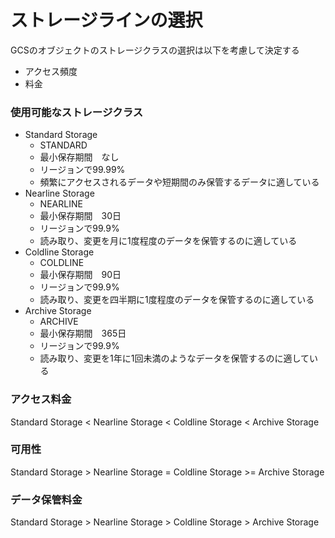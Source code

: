 # ストレージラインの選択
GCSのオブジェクトのストレージクラスの選択は以下を考慮して決定する
- アクセス頻度
- 料金

### 使用可能なストレージクラス
- Standard Storage
  - STANDARD
  - 最小保存期間　なし
  - リージョンで99.99%
  - 頻繁にアクセスされるデータや短期間のみ保管するデータに適している
- Nearline Storage
  - NEARLINE
  - 最小保存期間　30日
  - リージョンで99.9%
  - 読み取り、変更を月に1度程度のデータを保管するのに適している
- Coldline Storage
  - COLDLINE
  - 最小保存期間　90日
  - リージョンで99.9%
  - 読み取り、変更を四半期に1度程度のデータを保管するのに適している
- Archive Storage
  - ARCHIVE
  - 最小保存期間　365日
  - リージョンで99.9%
  - 読み取り、変更を1年に1回未満のようなデータを保管するのに適している

### アクセス料金
Standard Storage < Nearline Storage < Coldline Storage < Archive Storage
### 可用性
Standard Storage > Nearline Storage = Coldline Storage >= Archive Storage
### データ保管料金
Standard Storage > Nearline Storage > Coldline Storage > Archive Storage
